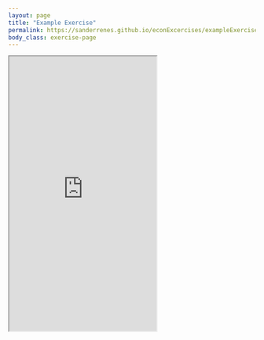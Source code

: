 ```yaml
---
layout: page
title: "Example Exercise"
permalink: https://sanderrenes.github.io/econExcercises/exampleExercise
body_class: exercise-page
---
```


<style>
.exercise-page .wrapper {
    max-width: 100% !important; /* Remove theme’s narrow limit */
}
.exercise-page iframe {
    width: 80vw !important;
    display: block;
    margin: 0 auto;
}
</style>

<iframe 
    height="560" 
    src="https://embed.grasple.com/exercises/fb6f746a-60e0-40a2-8aee-ab1d82ae2c25?id=95769" 
    title="Grasple Exercise 95769" 
    allow="clipboard-read; clipboard-write">
</iframe>


